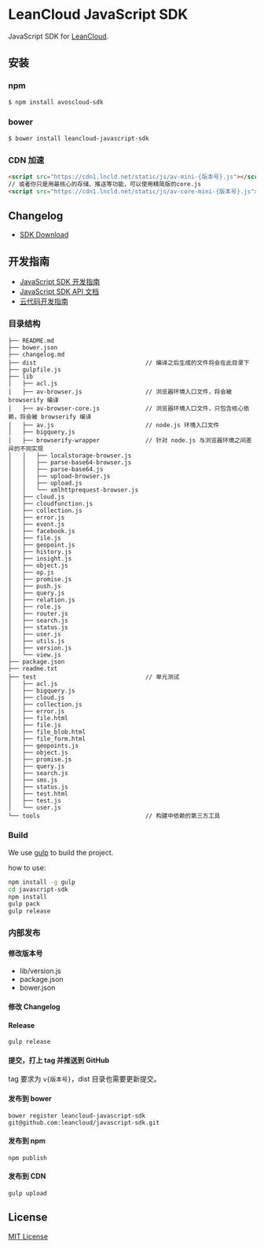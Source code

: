 # LeanCloud JavaScript SDK

JavaScript SDK for [LeanCloud](http://leancloud.cn/).

## 安装

### npm

```sh
$ npm install avoscloud-sdk
```
### bower

```sh
$ bower install leancloud-javascript-sdk
```

### CDN 加速

```html
<script src="https://cdn1.lncld.net/static/js/av-mini-{版本号}.js"></script>
// 或者你只是用最核心的存储、推送等功能，可以使用精简版的core.js
<script src="https://cdn1.lncld.net/static/js/av-core-mini-{版本号}.js"></script>
```

## Changelog

* [SDK Download](https://leancloud.cn/docs/sdk_down.html)

## 开发指南

* [JavaScript SDK 开发指南](http://leancloud.cn/docs/js_guide.html)
* [JavaScript SDK API 文档](http://leancloud.cn/docs/api/javascript/index.html)
* [云代码开发指南](http://leancloud.cn/docs/cloud_code_guide.html)

### 目录结构

```
├── README.md
├── bower.json
├── changelog.md
├── dist                               // 编译之后生成的文件将会在此目录下
├── gulpfile.js
├── lib
│   ├── acl.js
│   ├── av-browser.js                  // 浏览器环境入口文件，将会被 browserify 编译
│   ├── av-browser-core.js             // 浏览器环境入口文件，只包含核心依赖，将会被 browserify 编译
│   ├── av.js                          // node.js 环境入口文件
│   ├── bigquery.js
│   ├── browserify-wrapper             // 针对 node.js 与浏览器环境之间差异的不同实现
│   │   ├── localstorage-browser.js
│   │   ├── parse-base64-browser.js
│   │   ├── parse-base64.js
│   │   ├── upload-browser.js
│   │   ├── upload.js
│   │   └── xmlhttprequest-browser.js
│   ├── cloud.js
│   ├── cloudfunction.js
│   ├── collection.js
│   ├── error.js
│   ├── event.js
│   ├── facebook.js
│   ├── file.js
│   ├── geopoint.js
│   ├── history.js
│   ├── insight.js
│   ├── object.js
│   ├── op.js
│   ├── promise.js
│   ├── push.js
│   ├── query.js
│   ├── relation.js
│   ├── role.js
│   ├── router.js
│   ├── search.js
│   ├── status.js
│   ├── user.js
│   ├── utils.js
│   ├── version.js
│   └── view.js
├── package.json
├── readme.txt
├── test                               // 单元测试
│   ├── acl.js
│   ├── bigquery.js
│   ├── cloud.js
│   ├── collection.js
│   ├── error.js
│   ├── file.html
│   ├── file.js
│   ├── file_blob.html
│   ├── file_form.html
│   ├── geopoints.js
│   ├── object.js
│   ├── promise.js
│   ├── query.js
│   ├── search.js
│   ├── sms.js
│   ├── status.js
│   ├── test.html
│   ├── test.js
│   └── user.js
└── tools                              // 构建中依赖的第三方工具
```


### Build

We use [gulp](http://gulpjs.com/) to build the project.

how to use:

```sh
npm install -g gulp 
cd javascript-sdk
npm install
gulp pack       
gulp release    
```

### 内部发布

#### 修改版本号

* lib/version.js
* package.json
* bower.json

#### 修改 Changelog

#### Release

```
gulp release
```

#### 提交，打上 tag 并推送到 GitHub

tag 要求为 `v{版本号}`，dist 目录也需要更新提交。

#### 发布到 bower
```
bower register leancloud-javascript-sdk git@github.com:leancloud/javascript-sdk.git
```

#### 发布到 npm

```
npm publish
```

#### 发布到 CDN

```
gulp upload
```

## License

[MIT License](http://opensource.org/licenses/MIT)
